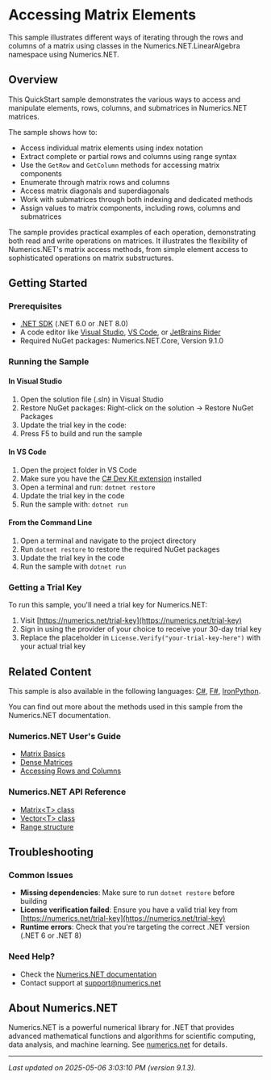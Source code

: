 # Accessing Matrix Elements

This sample illustrates different ways of iterating through the rows and columns of a matrix using classes in the Numerics.NET.LinearAlgebra namespace using Numerics.NET.

## Overview

This QuickStart sample demonstrates the various ways to access and manipulate elements, rows, columns, and 
submatrices in Numerics.NET matrices.

The sample shows how to:
- Access individual matrix elements using index notation
- Extract complete or partial rows and columns using range syntax
- Use the `GetRow` and `GetColumn` methods for accessing matrix components
- Enumerate through matrix rows and columns 
- Access matrix diagonals and superdiagonals
- Work with submatrices through both indexing and dedicated methods
- Assign values to matrix components, including rows, columns and submatrices

The sample provides practical examples of each operation, demonstrating both read and write 
operations on matrices. It illustrates the flexibility of Numerics.NET's matrix access methods,
from simple element access to sophisticated operations on matrix substructures.


## Getting Started

### Prerequisites

- [.NET SDK](https://dotnet.microsoft.com/download) (.NET 6.0 or .NET 8.0)
- A code editor like [Visual Studio](https://visualstudio.microsoft.com/), [VS Code](https://code.visualstudio.com/), or [JetBrains Rider](https://www.jetbrains.com/rider/)
- Required NuGet packages: Numerics.NET.Core, Version 9.1.0

### Running the Sample

#### In Visual Studio
1. Open the solution file (.sln) in Visual Studio
2. Restore NuGet packages: Right-click on the solution → Restore NuGet Packages
3. Update the trial key in the code:
4. Press F5 to build and run the sample

#### In VS Code

1. Open the project folder in VS Code
2. Make sure you have the [C# Dev Kit extension](https://marketplace.visualstudio.com/items?itemName=ms-dotnettools.csdevkit) installed
3. Open a terminal and run: `dotnet restore`
4. Update the trial key in the code 
5. Run the sample with: `dotnet run`

#### From the Command Line

1. Open a terminal and navigate to the project directory
2. Run `dotnet restore` to restore the required NuGet packages
3. Update the trial key in the code
4. Run the sample with `dotnet run`

### Getting a Trial Key

To run this sample, you'll need a trial key for Numerics.NET:

1. Visit [https://numerics.net/trial-key](https://numerics.net/trial-key)
2. Sign in using the provider of your choice to receive your 30-day trial key
3. Replace the placeholder in `License.Verify("your-trial-key-here")` with your actual trial key

## Related Content

This sample is also available in the following languages: 
[C#](https://github.com/NumericsDotNet/quickstart-csharp/tree/net6.0/linear-algebra/matrices/accessing-matrix-components), [F#](https://github.com/NumericsDotNet/quickstart-fsharp/tree/net6.0/linear-algebra/matrices/accessing-matrix-components), [IronPython](https://github.com/NumericsDotNet/quickstart-ironpython/tree/net6.0/linear-algebra/matrices/accessing-matrix-components).

You can find out more about the methods used in this sample from the Numerics.NET documentation.

### Numerics.NET User's Guide

- [Matrix Basics](https://numerics.net/documentation/latest/vector-and-matrix/matrices/matrix-basics)
- [Dense Matrices](https://numerics.net/documentation/latest/vector-and-matrix/matrices/dense-matrices)
- [Accessing Rows and Columns](https://numerics.net/documentation/latest/vector-and-matrix/matrices/accessing-rows-and-columns)

### Numerics.NET API Reference

- [Matrix&lt;T&gt; class](https://numerics.net/documentation/latest/reference/numerics.net.matrix-1)
- [Vector&lt;T&gt; class](https://numerics.net/documentation/latest/reference/numerics.net.vector-1)
- [Range structure](https://numerics.net/documentation/latest/reference/numerics.net.range)


## Troubleshooting

### Common Issues

- **Missing dependencies**: Make sure to run `dotnet restore` before building
- **License verification failed**: Ensure you have a valid trial key from [https://numerics.net/trial-key](https://numerics.net/trial-key)
- **Runtime errors**: Check that you're targeting the correct .NET version (.NET 6 or .NET 8)

### Need Help?

- Check the [Numerics.NET documentation](https://numerics.net/documentation/)
- Contact support at [support@numerics.net](mailto:support@numerics.net?subject=AccessingMatrixComponents%20QuickStart%20Sample%20%28Visual+Basic%29)

## About Numerics.NET

Numerics.NET is a powerful numerical library for .NET that provides advanced mathematical 
functions and algorithms for scientific computing, data analysis, and machine learning.
See [numerics.net](https://numerics.net) for details.

---

_Last updated on 2025-05-06 3:03:10 PM (version 9.1.3)._

